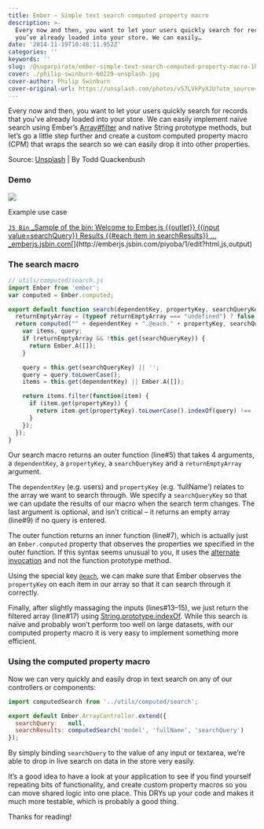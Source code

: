```yaml
---
title: Ember – Simple text search computed property macro
description: >-
  Every now and then, you want to let your users quickly search for records that
  you’ve already loaded into your store. We can easily…
date: '2014-11-19T10:48:11.952Z'
categories: ''
keywords: ''
slug: /@sugarpirate/ember-simple-text-search-computed-property-macro-1b7ca6a25ad2
cover: ./philip-swinburn-60229-unsplash.jpg
cover-author: Philip Swinburn
cover-original-url: https://unsplash.com/photos/vS7LVkPyXJU?utm_source=unsplash&utm_medium=referral&utm_content=creditCopyText
---
```


Every now and then, you want to let your users quickly search for records that you’ve already loaded into your store. We can easily implement naïve search using Ember’s [Array#filter](http://emberjs.com/api/classes/Ember.Array.html#method_filter) and native String prototype methods, but let’s go a little step further and create a custom computed property macro (CPM) that wraps the search so we can easily drop it into other properties.

Source: [Unsplash](https://unsplash.com/photos/IClZBVw5W5A/) | By Todd Quackenbush

### Demo

![](https://cdn-images-1.medium.com/max/800/1*LObyCCcVsFUPWE5VJ5gAwg.gif)

Example use case

[`JS Bin`
_Sample of the bin: Welcome to Ember.js {{outlet}} {{input value=searchQuery}} Results {{#each item in searchResults}} …_emberjs.jsbin.com](http://emberjs.jsbin.com/piyoba/1/edit?html,js,output "http://emberjs.jsbin.com/piyoba/1/edit?html,js,output")[](http://emberjs.jsbin.com/piyoba/1/edit?html,js,output)

### The search macro

```js
// utils/computed/search.js
import Ember from 'ember';
var computed = Ember.computed;

export default function search(dependentKey, propertyKey, searchQueryKey, returnEmptyArray) {
  returnEmptyArray = (typeof returnEmptyArray === "undefined") ? false : returnEmptyArray;
  return computed("" + dependentKey + ".@each." + propertyKey, searchQueryKey, function() {
    var items, query;
    if (returnEmptyArray && !this.get(searchQueryKey)) {
      return Ember.A([]);
    }

    query = this.get(searchQueryKey) || '';
    query = query.toLowerCase();
    items = this.get(dependentKey) || Ember.A([]);

    return items.filter(function(item) {
      if (item.get(propertyKey)) {
        return item.get(propertyKey).toLowerCase().indexOf(query) !== -1;
      }
    });
  });
}
```

Our search macro returns an outer function (line#5) that takes 4 arguments, a `dependentKey`,  a `propertyKey`,  a `searchQueryKey` and a `returnEmptyArray` argument.

The `dependentKey` (e.g. users)  and `propertyKey` (e.g. ‘fullName’)  relates to the array we want to search through. We specify a `searchQueryKey` so that we can update the results of our macro when the search term changes. The last argument is optional, and isn’t critical – it returns an empty array (line#9) if no query is entered.

The outer function returns an inner function (line#7), which is actually just an `Ember.computed` property that observes the properties we specified in the outer function. If this syntax seems unusual to you, it uses the [alternate invocation](http://emberjs.com/guides/object-model/computed-properties/#toc_alternate-invocation) and not the function prototype method.

Using the special key [`@each`](http://emberjs.com/guides/object-model/computed-properties-and-aggregate-data/), we can make sure that Ember observes the `propertyKey` on each item in our array so that it can search through it correctly.

Finally, after slightly massaging the inputs (lines#13–15), we just return the filtered array (line#17) using [String.prototype.indexOf](https://developer.mozilla.org/en-US/docs/Web/JavaScript/Reference/Global_Objects/String/indexOf). While this search is naïve and probably won’t perform too well on large datasets, with our computed property macro it is very easy to implement something more efficient.

### Using the computed property macro

Now we can very quickly and easily drop in text search on any of our controllers or components:

```js
import computedSearch from '../utils/computed/search';

export default Ember.ArrayController.extend({
  searchQuery:   null,
  searchResults: computedSearch('model', 'fullName', 'searchQuery')
});
```

By simply binding `searchQuery` to the value of any input or textarea, we’re able to drop in live search on data in the store very easily.

It’s a good idea to have a look at your application to see if you find yourself repeating bits of functionality, and create custom property macros so you can move shared logic into one place. This DRYs up your code and makes it much more testable, which is probably a good thing.

Thanks for reading!